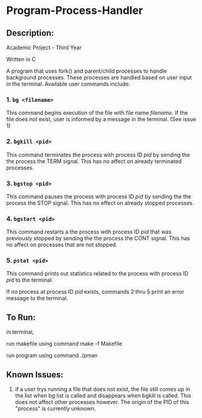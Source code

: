 # Program-Process-Handler
## Description:
Academic Project - Third Year

Written in C

A program that uses fork() and parent/child processes to handle background processes. These processes are handled based on user input in the terminal. Available user commands include:

### 1. ``` bg <filename> ```
This command begins execution of the file with file name *filename*. If the file does not exist, user is informed by a message in the terminal. (See issue 1)

### 2. ``` bgkill <pid> ```
This command terminates the process with process ID *pid* by sending the the process the TERM signal. This has no affect on already terminated processes.

### 3. ``` bgstop <pid> ``` 
This command pauses the process with process ID *pid* by sending the the process the STOP signal. This has no effect on already stopped processes.

### 4. ``` bgstart <pid> ``` 
This command restarts a the process with process ID *pid* that was previously stopped by sending the the process the CONT signal. This has no affect on processes that are not stopped.

### 5. ``` pstat <pid> ```
This command prints out statistics related to the process with process ID *pid* to the terminal.

If no process at process ID *pid* exists, commands 2 thru 5 print an error message to the terminal.

## To Run:
in terminal,

run makefile using command
	make -f Makefile
 
run program using command
	./pman
	
## Known Issues:
1. if a user trys running a file that does not exist, the file still comes up in the list when bg list is called and disappears when bgkill is called. This does not affect other processes however. The origin of the PID of this "process" is currently unknown.
